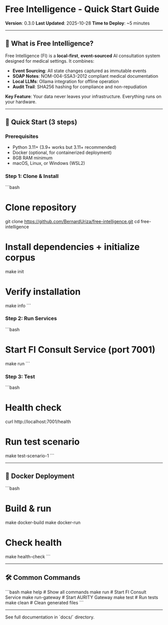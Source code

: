 # Free Intelligence - Quick Start Guide

**Version**: 0.3.0
**Last Updated**: 2025-10-28
**Time to Deploy**: ~5 minutes

---

## 🎯 What is Free Intelligence?

Free Intelligence (FI) is a **local-first**, **event-sourced** AI consultation system designed for medical settings. It combines:

- **Event Sourcing**: All state changes captured as immutable events
- **SOAP Notes**: NOM-004-SSA3-2012 compliant medical documentation
- **Local LLMs**: Ollama integration for offline operation
- **Audit Trail**: SHA256 hashing for compliance and non-repudiation

**Key Feature**: Your data never leaves your infrastructure. Everything runs on your hardware.

---

## 🚀 Quick Start (3 steps)

### Prerequisites

- Python 3.11+ (3.9+ works but 3.11+ recommended)
- Docker (optional, for containerized deployment)
- 8GB RAM minimum
- macOS, Linux, or Windows (WSL2)

### Step 1: Clone & Install

\`\`\`bash
# Clone repository
git clone https://github.com/BernardUriza/free-intelligence.git
cd free-intelligence

# Install dependencies + initialize corpus
make init

# Verify installation
make info
\`\`\`

### Step 2: Run Services

\`\`\`bash
# Start FI Consult Service (port 7001)
make run
\`\`\`

### Step 3: Test

\`\`\`bash
# Health check
curl http://localhost:7001/health

# Run test scenario
make test-scenario-1
\`\`\`

---

## 🐳 Docker Deployment

\`\`\`bash
# Build & run
make docker-build
make docker-run

# Check health
make health-check
\`\`\`

---

## 🛠️ Common Commands

\`\`\`bash
make help          # Show all commands
make run           # Start FI Consult Service
make run-gateway   # Start AURITY Gateway
make test          # Run tests
make clean         # Clean generated files
\`\`\`

---

See full documentation in \`docs/\` directory.
